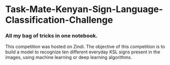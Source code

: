# Task-Mate-Kenyan-Sign-Language-Classification-Challenge
### All my bag of tricks in one notebook.
This competition was hosted on Zindi. The objective of this competition is to build a model to recognize ten different everyday KSL signs present in the images, using machine learning or deep learning algorithms.
